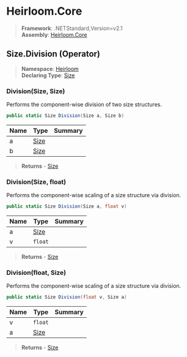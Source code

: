 # Heirloom.Core

> **Framework**: .NETStandard,Version=v2.1  
> **Assembly**: [Heirloom.Core][0]

## Size.Division (Operator)

> **Namespace**: [Heirloom][0]  
> **Declaring Type**: [Size][1]

### Division(Size, Size)

Performs the component-wise division of two size structures.

```cs
public static Size Division(Size a, Size b)
```

| Name | Type      | Summary |
|------|-----------|---------|
| a    | [Size][1] |         |
| b    | [Size][1] |         |

> **Returns** - [Size][1]

### Division(Size, float)

Performs the component-wise scaling of a size structure via division.

```cs
public static Size Division(Size a, float v)
```

| Name | Type      | Summary |
|------|-----------|---------|
| a    | [Size][1] |         |
| v    | `float`   |         |

> **Returns** - [Size][1]

### Division(float, Size)

Performs the component-wise scaling of a size structure via division.

```cs
public static Size Division(float v, Size a)
```

| Name | Type      | Summary |
|------|-----------|---------|
| v    | `float`   |         |
| a    | [Size][1] |         |

> **Returns** - [Size][1]

[0]: ../../../Heirloom.Core.md
[1]: ../Size.md
